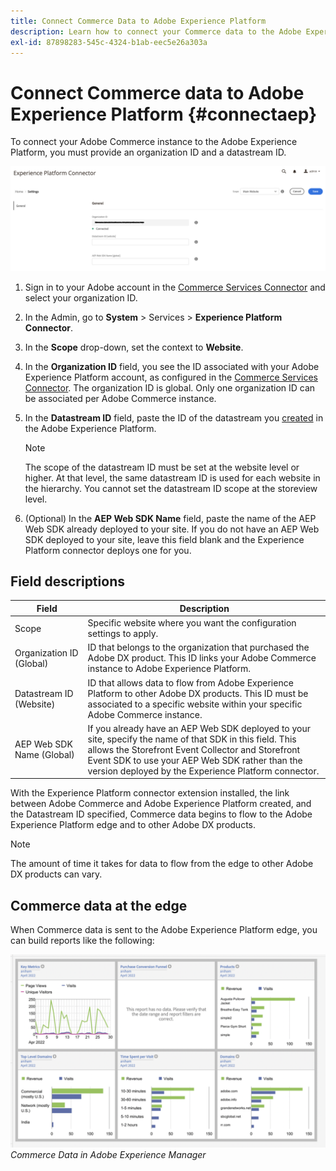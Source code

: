 ```yaml
---
title: Connect Commerce Data to Adobe Experience Platform
description: Learn how to connect your Commerce data to the Adobe Experience Platform.
exl-id: 87898283-545c-4324-b1ab-eec5e26a303a
---
```

# Connect Commerce data to Adobe Experience Platform {#connectaep}

To connect your Adobe Commerce instance to the Adobe Experience Platform, you must provide an organization ID and a datastream ID.

![Experience Platform connector configuration](assets/epc-config.png)

1. Sign in to your Adobe account in the [Commerce Services Connector](../landing/saas.md#organizationid) and select your organization ID.

1. In the Admin, go to **System** > Services > **Experience Platform Connector**.

1. In the **Scope** drop-down, set the context to **Website**.

1. In the **Organization ID** field, you see the ID associated with your Adobe Experience Platform account, as configured in the [Commerce Services Connector](../landing/saas.md#organizationid). The organization ID is global. Only one organization ID can be associated per Adobe Commerce instance.

1. In the **Datastream ID** field, paste the ID of the datastream you [created](https://experienceleague.adobe.com/docs/experience-platform/edge/datastreams/overview.html#create) in the Adobe Experience Platform.

    >[!NOTE]
    >
    >The scope of the datastream ID must be set at the website level or higher. At that level, the same datastream ID is used for each website in the hierarchy. You cannot set the datastream ID scope at the storeview level.

1. (Optional) In the **AEP Web SDK Name** field, paste the name of the AEP Web SDK already deployed to your site. If you do not have an AEP Web SDK deployed to your site, leave this field blank and the Experience Platform connector deploys one for you.

## Field descriptions

| Field | Description |
|--- |--- |
| Scope | Specific website where you want the configuration settings to apply. |
| Organization ID (Global)| ID that belongs to the organization that purchased the Adobe DX product. This ID links your Adobe Commerce instance to Adobe Experience Platform. |
| Datastream ID (Website) | ID that allows data to flow from Adobe Experience Platform to other Adobe DX products. This ID must be associated to a specific website within your specific Adobe Commerce instance. |
|AEP Web SDK Name (Global)| If you already have an AEP Web SDK deployed to your site, specify the name of that SDK in this field. This allows the Storefront Event Collector and Storefront Event SDK to use your AEP Web SDK rather than the version deployed by the Experience Platform connector.|

With the Experience Platform connector extension installed, the link between Adobe Commerce and Adobe Experience Platform created, and the Datastream ID specified, Commerce data begins to flow to the Adobe Experience Platform edge and to other Adobe DX products. 

>[!NOTE]
>
> The amount of time it takes for data to flow from the edge to other Adobe DX products can vary.

## Commerce data at the edge

When Commerce data is sent to the Adobe Experience Platform edge, you can build reports like the following:

![Commerce Data in Adobe Experience Manager](assets/aem-data-1.png)
_Commerce Data in Adobe Experience Manager_

